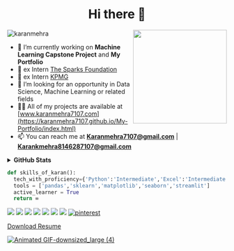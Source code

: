 <h1 align="center">Hi there  👋</h1>
<img align='right' src="https://i.imgur.com/OTKgDSt.gif" width="215">
<p align="left"> <img src="https://komarev.com/ghpvc/?username=Karanmehra7107" alt="karanmehra" /> </p>

- 🔭 I’m currently working on **Machine Learning Capstone Project** and **My Portfolio**
- 🔭 ex Intern  [The Sparks Foundation](https://www.thesparksfoundationsingapore.org/)
- 🔭 ex Intern  [KPMG](https://home.kpmg/xx/en/home.html)
- 👯 I’m looking for an opportunity in Data Science, Machine Learning or related fields   
- 👨‍💻 All of my projects are available at [www.karanmehra7107.com](https://karanmehra7107.github.io/My-Portfolio/index.html)
- 📫 You can reach me at **Karanmehra7107@gmail.com** | **Karankmehra8146287107@gmail.com**


<details>	
  <summary><b>GitHub Stats</b></summary>
<img alt="" src="https://github-readme-stats.vercel.app/api?username=Karanmehra7107&count_private=true&show_icons=truehow_icons=true&hide_border=true" /> <br>
Some Advance Stats about my GitHub Profile - https://gitstats.me/Karanmehra7107<br>
  
</details>



```python
def skills_of_karan():
  tech_with_proficiency={'Python':'Intermediate','Excel':'Intermediate','HTML':'Intermidiate','Tableau':'Beginner'}
  tools = ['pandas','sklearn','matplotlib','seaborn','streamlit']
  active_learner = True
  return ∞
```

[<img target="_blank" src="https://img.icons8.com/cotton/64/000000/whatsapp--v4.png"/>](https://wa.me/918146287107) [<img target="_blank" src="https://img.icons8.com/doodle/64/000000/linkedin-circled.png"/>](https://www.linkedin.com/in/karanmehra786/) [<img target="_blank" src="https://img.icons8.com/dusk/64/000000/domain.png"/>](https://karanmehra7107.github.io/My-Portfolio/index.html) [<img src="https://img.icons8.com/dusk/64/000000/medium-new.png"/>](https://medium.com/@karankmehra8146287107)  [<img src="https://img.icons8.com/dusk/64/000000/instagram.png"/>](https://www.instagram.com/mehra_karan_/)
[<img src="https://img.icons8.com/dusk/64/000000/facebook.png"/>](https://www.facebook.com/jaimahakalkaran/)  [<img src="https://img.icons8.com/dusk/64/000000/twitter.png"/>](https://twitter.com/Karanme21095004)  [![pinterest](https://user-images.githubusercontent.com/62024355/124154656-51203b00-dab3-11eb-8ed6-816c38e01387.png)
](https://pin.it/7ckq3nz)  




[Download Resume](https://github.com/Karanmehra7107/My-Portfolio/files/6278353/Karan.Mehra.CV.pdf)



 
[![Animated GIF-downsized_large (4)](https://user-images.githubusercontent.com/62024355/87348913-21f77d80-c573-11ea-9297-ba7acdf5a9e0.gif)]([KaranMehra.pdf][KaranMehra.pdf](https://github.com/Karanmehra7107/Bootstrap-cap916/files/5042263/KaranMehra.pdf)
)
